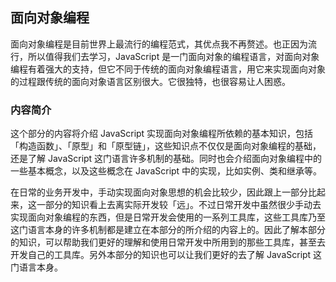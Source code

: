 ## 面向对象编程

面向对象编程是目前世界上最流行的编程范式，其优点我不再赘述。也正因为流行，所以值得我们去学习，JavaScript 是一门面向对象的编程语言，对面向对象编程有着强大的支持，但它不同于传统的面向对象编程语言，用它来实现面向对象的过程跟传统的面向对象语言区别很大。它很独特，也很容易让人困惑。

### 内容简介 

这个部分的内容将介绍 JavaScript 实现面向对象编程所依赖的基本知识，包括「构造函数」、「原型」和「原型链」，这些知识点不仅仅是面向对象编程的基础，还是了解 JavaScript 这门语言许多机制的基础。同时也会介绍面向对象编程中的一些基本概念，以及这些概念在 JavaScript 中的实现，比如实例、类和继承等。

在日常的业务开发中，手动实现面向对象思想的机会比较少，因此跟上一部分比起来，这一部分的知识看上去离实际开发较「远」。不过日常开发中虽然很少手动去实现面向对象编程的东西，但是日常开发会使用的一系列工具库，这些工具库乃至这门语言本身的许多机制都是建立在本部分的所介绍的内容上的。因此了解本部分的知识，可以帮助我们更好的理解和使用日常开发中所用到的那些工具库，甚至去开发自己的工具库。另外本部分的知识也可以让我们更好的去了解 JavaScript 这门语言本身。